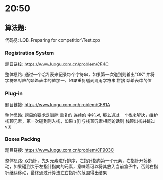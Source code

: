 # 20:50

## 算法题:
代码见: LQB_Preparing for competition\Test.cpp
### Registration System 
题目链接: https://www.luogu.com.cn/problem/CF4C

整体思路: 通过一个哈希表来记录每个字符串，如果第一次碰到则输出"OK" 并将 字符串对应的哈希表中的值加一，如果重复碰到则用字符串 拼接 哈希表中的值

### Plug-in
题目链接: https://www.luogu.com.cn/problem/CF81A

整体思路: 题目的要求是删除 重复的 连续的 字符对, 那么通过一个栈来解决，维护栈顶元素，第一次碰到则入栈，如果 s[i] 与栈顶元素相同的话则 栈顶出栈并跳过 s[i]

### Boxes Packing
题目链接: https://www.luogu.com.cn/problem/CF903C

整体思路: 双指针，先对元素进行排序，左指针指向第一个元素，右指针开始移动，如果碰到大于左指针指向的元素，意味着可以将其放入当前盒子中，否则右指针继续移动，最终通过计算法左右指针的范围得出结果